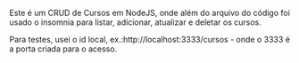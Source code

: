 Este é um CRUD de Cursos em NodeJS, onde além do arquivo do código foi usado o insomnia para listar, adicionar, atualizar e deletar os cursos.

Para testes, usei o id local, ex.:http://localhost:3333/cursos - onde o 3333 é a porta criada para o acesso.
